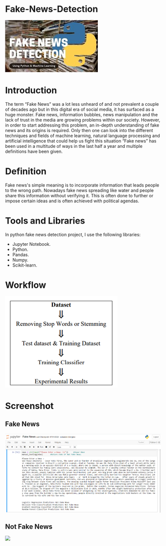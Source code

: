 # Fake-News-Detection
![](Images/news.png)
# Introduction
The term “Fake News” was a lot less unheard of and not prevalent a couple of decades ago but in this digital era of social media, it has surfaced as a huge monster. Fake news, information bubbles, news manipulation and the lack of trust in the media are growing problems within our society. However, in order to start addressing this problem, an in-depth understanding of fake news and its origins is required. Only then one can look into the different techniques and fields of machine learning, natural language processing and artificial intelligence that could help us fight this situation “Fake news” has been used in a multitude of ways in the last half a year and multiple definitions have been given. 

# Definition
Fake news's simple meaning is to incorporate information that leads people to the wrong path. Nowadays fake news spreading like water and people share this information without verifying it. This is often done to further or impose certain ideas and is often achieved with political agendas.

# Tools and Libraries
In python fake news detection project, I use the following libraries: <br />
* Jupyter Notebook.   <br />
* Python.  <br />
* Pandas.  <br />
* Numpy.    <br />
* Scikit-learn.   <br />

# Workflow
![](Images/flow.png)
# Screenshot
## Fake News
![](Images/fake.png)
## Not Fake News
![](Images/Not-Fake.png)



